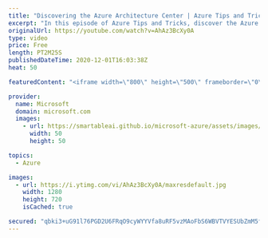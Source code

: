 ```yaml
---
title: "Discovering the Azure Architecture Center | Azure Tips and Tricks"
excerpt: "In this episode of Azure Tips and Tricks, discover the Azure Architecture Center which is full of useful knowledge and resources.   For more tips and tricks, visit: https://aka.ms/azuretipsandtricks    Get started with 12 months of free services and $200 USD in credit. Create your free account today"
originalUrl: https://youtube.com/watch?v=AhAz3BcXy0A
type: video
price: Free
length: PT2M25S
publishedDateTime: 2020-12-01T16:03:38Z
heat: 50

featuredContent: "<iframe width=\"800\" height=\"500\" frameborder=\"0\" src=\"https://www.youtube.com/embed/AhAz3BcXy0A\" allow=\"accelerometer; autoplay; encrypted-media; gyroscope; picture-in-picture\" allowfullscreen></iframe>"

provider:
  name: Microsoft
  domain: microsoft.com
  images:
    - url: https://smartableai.github.io/microsoft-azure/assets/images/organizations/microsoft.com-50x50.jpg
      width: 50
      height: 50

topics:
  - Azure

images:
  - url: https://i.ytimg.com/vi/AhAz3BcXy0A/maxresdefault.jpg
    width: 1280
    height: 720
    isCached: true

secured: "qbki3+uG91l76PGD2U6FRqO9cyWYYVfa8uRF5vzMAoFbS6WBVTVYESUbZmM5fSzoqxCnuBOgVaCZ9mCzsVVwfLioVEPOZJU34E7jqwiWLKPvQkhFu+HbJFfGM2TUV3S6ZCLH8zWkAmMsPA4m3ocuPWtrqZzKBMSbJSigAjCsZVxet2d7xvBErVkkyorotwPJfq34ffS61mw9apbm57fykbtp6cx4+6hAQ9V2kSEAsKB0/+MysBCuruyawiNKCwZaCQIiX5LsW8JZJ8kYbmfYPG0DSrfTw9KDrBOKEvA0Wz8ky3Q5qyrjalpCsgL2F3IDdUu+2rXV8RKlS8lcJSb+QtnUOk1prDZoCTucAx5WyJY4DjMrRX1BSE+Vj8D9Z6qBqfGeAdHD6RV1KoZZD3xEl8//JuTVSRzuo22I1+VNI9I=;jPy7fLZpEWjXiy+yfmntNg=="
---
```


